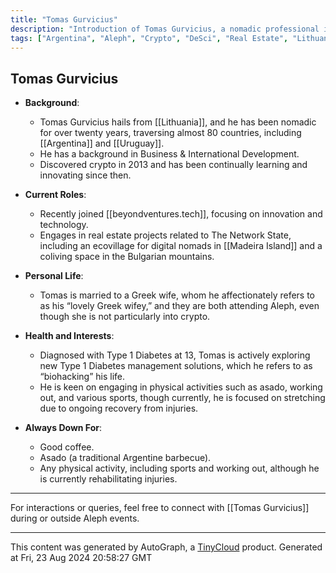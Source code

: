 ```yaml
---
title: "Tomas Gurvicius"
description: "Introduction of Tomas Gurvicius, a nomadic professional involved in crypto and real estate development."
tags: ["Argentina", "Aleph", "Crypto", "DeSci", "Real Estate", "Lithuania", "Digital Nomads", "Biotech"]
---
```


## Tomas Gurvicius

- **Background**: 
  - Tomas Gurvicius hails from [[Lithuania]], and he has been nomadic for over twenty years, traversing almost 80 countries, including [[Argentina]] and [[Uruguay]].
  - He has a background in Business & International Development.
  - Discovered crypto in 2013 and has been continually learning and innovating since then.

- **Current Roles**:
  - Recently joined [[beyondventures.tech]], focusing on innovation and technology.
  - Engages in real estate projects related to The Network State, including an ecovillage for digital nomads in [[Madeira Island]] and a coliving space in the Bulgarian mountains.

- **Personal Life**:
  - Tomas is married to a Greek wife, whom he affectionately refers to as his “lovely Greek wifey,” and they are both attending Aleph, even though she is not particularly into crypto.

- **Health and Interests**:
  - Diagnosed with Type 1 Diabetes at 13, Tomas is actively exploring new Type 1 Diabetes management solutions, which he refers to as “biohacking” his life.
  - He is keen on engaging in physical activities such as asado, working out, and various sports, though currently, he is focused on stretching due to ongoing recovery from injuries.

- **Always Down For**:
  - Good coffee.
  - Asado (a traditional Argentine barbecue).
  - Any physical activity, including sports and working out, although he is currently rehabilitating injuries.

---

For interactions or queries, feel free to connect with [[Tomas Gurvicius]] during or outside Aleph events.

---
This content was generated by AutoGraph, a [TinyCloud](https://tinycloud.xyz/) product.
Generated at Fri, 23 Aug 2024 20:58:27 GMT
